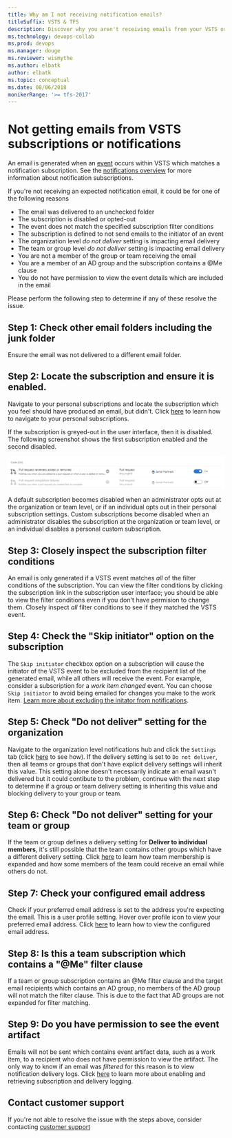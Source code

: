 ```yaml
---
title: Why am I not receiving notification emails?
titleSuffix: VSTS & TFS 
description: Discover why you aren't receiving emails from your VSTS or TFS notification subscriptions and fix it
ms.technology: devops-collab
ms.prod: devops
ms.manager: douge
ms.reviewer: wismythe
ms.author: elbatk
author: elbatk
ms.topic: conceptual
ms.date: 08/06/2018
monikerRange: '>= tfs-2017'
---
```


# Not getting emails from VSTS subscriptions or notifications

An email is generated when an [event](oob-supported-event-types.md) occurs within VSTS which matches a notification subscription. See the [notifications overview](about-notifications.md) for more information about notification subscriptions.

If you're not receiving an expected notification email, it could be for one of the following reasons

* The email was delivered to an unchecked folder
* The subscription is disabled or opted-out
* The event does not match the specified subscription filter conditions
* The subscription is defined to not send emails to the initiator of an event
* The organization level _do not deliver_ setting is impacting email delivery
* The team or group level _do not deliver_ setting is impacting email delivery
* You are not a member of the group or team receiving the email
* You are a member of an AD group and the subscription contains a @Me clause
* You do not have permission to view the event details which are included in the email

Please perform the following step to determine if any of these resolve the issue.

## Step 1: Check other email folders including the junk folder
Ensure the email was not delivered to a different email folder.

## Step 2: Locate the subscription and ensure it is enabled.
Navigate to your personal subscriptions and locate the subscription which you feel should have produced an email, but didn't. Click [here](navigating-the-ux.md#navigating-to-the-personal-notifications-hub) to learn how to navigate to your personal subscriptions.

If the subscription is greyed-out in the user interface, then it is disabled. The following screenshot shows the first subscription enabled and the second disabled.

![subscription disabled](_img/subscription-disabled.png)

A default subscription becomes disabled when an administrator opts out at the organization or team level, or if an individual opts out in their personal subscription settings. Custom subscriptions become disabled when an administrator disables the subscription at the organization or team level, or an individual disables a personal custom subscription.

## Step 3: Closely inspect the subscription filter conditions
An email is only generated if a VSTS event matches _all_ of the filter conditions of the subscription. You can view the filter conditions by clicking the subscription link in the subscription user interface; you should be able to view the filter conditions even if you don't have permision to change them. Closely inspect _all_ filter conditions to see if they matched the VSTS event.

## Step 4: Check the "Skip initiator" option on the subscription
The `Skip initiator` checkbox option on a subscription will cause the initiator of the VSTS event to be excluded from the recipient list of the generated email, while all others will receive the event. For example, consider a subscription for a _work item changed_ event. You can choose `Skip initiator` to avoid being emailed for changes you make to the work item. [Learn more about excluding the initator from notifications](howto-exclude-self-from-email.md).

## Step 5: Check "Do not deliver" setting for the organization
Navigate to the organization level notifications hub and click the `Settings` tab (click [here](howto-manage-organization-notifications-settings.md) to see how). If the delivery setting is set to `Do not deliver`, then all teams or groups that don't have explicit delivery settings will inherit this value. This setting alone doesn't necessarily indicate an email wasn't delivered but it could contibute to the problem, continue with the next step to determine if a group or team delivery setting is inheriting this value and blocking delivery to your group or team.

## Step 6: Check "Do not deliver" setting for your team or group
If the team or group defines a delivery setting for **Deliver to individual members**, it's still possible that the team contains other groups which have a different delivery setting. Click [here](concepts-email-recipients.md) to learn how team membership is expanded and how some members of the team could receive an email while others do not.

## Step 7: Check your configured email address
Check if your preferred email address is set to the address you're expecting the email.  This is a user profile setting.  Hover over profile icon to view your preferred email address. Click [here](../organizations/settings/set-your-preferences.md) to learn how to view the configured email address.

## Step 8: Is this a team subscription which contains a "@Me" filter clause
If a team or group subscription contains an @Me filter clause and the target email recipients which contains an AD group, no members of the AD group will not match the filter clause.  This is due to the fact that AD groups are not expanded for filter matching.

## Step 9: Do you have permission to see the event artifact
Emails will not be sent which contains event artifact data, such as a work item, to a recipient who does not have permission to view the artifact. The only way to know if an email was _filtered_ for this reason is to view notification delivery logs.  Click [here](howto-use-subscription-logging.md) to learn more about enabling and retrieving subscription and delivery logging.

## Contact customer support
If you're not able to resolve the issue with the steps above, consider contacting [customer support](troubleshoot-contact-support.md)